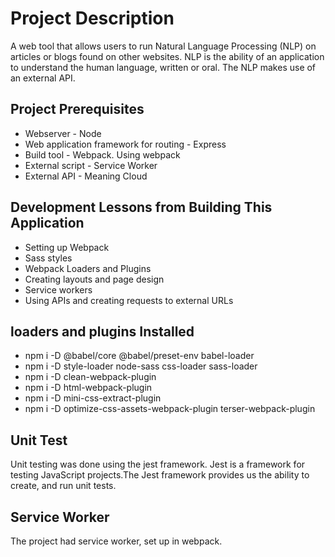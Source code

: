 # Project Description
A web tool that allows users to run Natural Language Processing (NLP) on articles or blogs found on other websites. NLP is the ability of an application to understand the human language, written or oral. The NLP makes use of an external API. 

## Project Prerequisites
- Webserver - Node
- Web application framework for routing - Express
- Build tool - Webpack. Using webpack
- External script - Service Worker
- External API - Meaning Cloud

## Development Lessons from Building This Application
- Setting up Webpack
- Sass styles
- Webpack Loaders and Plugins
- Creating layouts and page design
- Service workers
- Using APIs and creating requests to external URLs

## loaders and plugins Installed 
- npm i -D @babel/core @babel/preset-env babel-loader
- npm i -D style-loader node-sass css-loader sass-loader
- npm i -D clean-webpack-plugin
- npm i -D html-webpack-plugin
- npm i -D mini-css-extract-plugin
- npm i -D optimize-css-assets-webpack-plugin terser-webpack-plugin

## Unit Test
Unit testing was done using the jest framework. Jest is a framework for testing JavaScript projects.The Jest framework provides us the ability to create, and run unit tests.

## Service Worker
The project had service worker, set up in webpack. 


